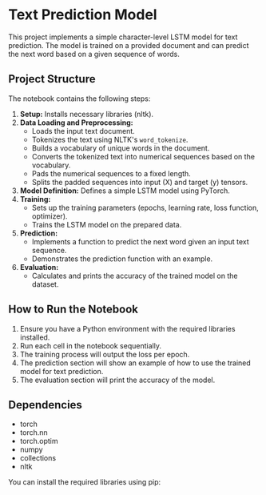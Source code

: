 # Text Prediction Model

This project implements a simple character-level LSTM model for text prediction. The model is trained on a provided document and can predict the next word based on a given sequence of words.

## Project Structure

The notebook contains the following steps:

1. **Setup:** Installs necessary libraries (nltk).
2. **Data Loading and Preprocessing:**
    - Loads the input text document.
    - Tokenizes the text using NLTK's `word_tokenize`.
    - Builds a vocabulary of unique words in the document.
    - Converts the tokenized text into numerical sequences based on the vocabulary.
    - Pads the numerical sequences to a fixed length.
    - Splits the padded sequences into input (X) and target (y) tensors.
3. **Model Definition:** Defines a simple LSTM model using PyTorch.
4. **Training:**
    - Sets up the training parameters (epochs, learning rate, loss function, optimizer).
    - Trains the LSTM model on the prepared data.
5. **Prediction:**
    - Implements a function to predict the next word given an input text sequence.
    - Demonstrates the prediction function with an example.
6. **Evaluation:**
    - Calculates and prints the accuracy of the trained model on the dataset.

## How to Run the Notebook

1. Ensure you have a Python environment with the required libraries installed.
2. Run each cell in the notebook sequentially.
3. The training process will output the loss per epoch.
4. The prediction section will show an example of how to use the trained model for text prediction.
5. The evaluation section will print the accuracy of the model.

## Dependencies

- torch
- torch.nn
- torch.optim
- numpy
- collections
- nltk

You can install the required libraries using pip:
